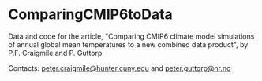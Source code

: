 # ComparingCMIP6toData

Data and code for the article, "Comparing CMIP6 climate model simulations of annual global mean temperatures to a new combined data product", 
by P.F. Craigmile and P. Guttorp

Contacts: peter.craigmile@hunter.cuny.edu and peter.guttorp@nr.no
